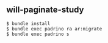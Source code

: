 ## will-paginate-study

```
$ bundle install
$ bundle exec padrino ra ar:migrate
$ bundle exec padrino s
```
